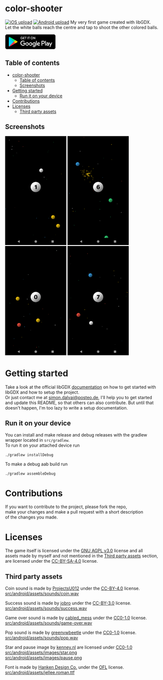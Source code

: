 # color-shooter
[![iOS upload](https://github.com/dulvui/color-shooter/actions/workflows/upload-ios.yml/badge.svg)](https://github.com/dulvui/color-shooter/actions/workflows/upload-ios.yml)
[![Android upload](https://github.com/dulvui/color-shooter/actions/workflows/upload-android.yml/badge.svg)](https://github.com/dulvui/color-shooter/actions/workflows/upload-android.yml)
My very first game created with libGDX.  
Let the white balls reach the centre and tap to shoot the other colored balls.

<a href="https://play.google.com/store/apps/details?id=com.salvai.centrum" target="_blank"><img src="store-images/PlayStore.svg" alt="Get it on Google Play" height="49"></a>
<!-- <a href="https://apps.apple.com/app/sn4ke/id1626543157" target="_blank"><img src="store-images/AppStore.svg" alt="Download on the App Store" height="50" ></a> -->

## Table of contents
- [color-shooter](#color-shooter)
  - [Table of contents](#table-of-contents)
  - [Screenshots](#screenshots)
- [Getting started](#getting-started)
  - [Run it on your device](#run-it-on-your-device)
- [Contributions](#contributions)
- [Licenses](#licenses)
  - [Third party assets](#third-party-assets)

## Screenshots
<div>
  <img src="screenshots/screenshot-1.png" alt="Level 1" width="200"/>
  <img src="screenshots/screenshot-2.png" alt="Level 2" width="200"/>
  <img src="screenshots/screenshot-3.png" alt="Level 3" width="200"/>
  <img src="screenshots/screenshot-4.png" alt="Level 4" width="200"/>
</div>

# Getting started

Take a look at the official libGDX [documentation](https://libgdx.com/dev/) on how to get started with libGDX and how to setup the project.  
Or just contact me at simon.dalvai@posteo.de, I'll help you to get started and update this README, so that others can also contribute. But until that doesn't happen, I'm too lazy to write a setup documentation.

## Run it on your device
You can install and make release and debug releases with the gradlew wrapper located in `src/gradlew`.  
To run it on your attached device run
```
./gradlew installDebug
```
To make a debug aab build run
```
./gradlew assembleDebug
```

# Contributions
If you want to contribute to the project, please fork the repo,    
make your changes and make a pull request with a short description  
of the changes you made.

# Licenses
The game itself is licensed under the [GNU AGPL v3.0](LICENSE) license and all  
assets made by myself and not mentioned in the [Third party assets](#third-party-assets) section, are licensed under the [CC-BY-SA-4.0](https://creativecommons.org/licenses/by-sa/4.0/) license.

## Third party assets

Coin sound is made by [ProjectsU012](https://freesound.org/people/ProjectsU012/sounds/341695/) under the [CC-BY-4.0](https://creativecommons.org/licenses/by/4.0/) license.  
[src/android/assets/sounds/coin.wav](src/android/assets/sounds/coin.wav)

Success sound is made by [jobro](https://freesound.org/people/jobro/sounds/60443/) under the [CC-BY-3.0](https://creativecommons.org/licenses/by/3.0/) license.  
[src/android/assets/sounds/success.wav](src/android/assets/sounds/success.wav)

Game over sound is made by [cabled_mess](https://freesound.org/people/cabled_mess/sounds/350985/) under the [CC0-1.0](https://creativecommons.org/publicdomain/zero/1.0/) license.  
[src/android/assets/sounds/game-over.wav](src/android/assets/sounds/game-over.wav)

Pop sound is made by [greenvwbeetle](https://freesound.org/people/greenvwbeetle/sounds/244652/) under the [CC0-1.0](https://creativecommons.org/publicdomain/zero/1.0/) license.  
[src/android/assets/sounds/pop.wav](src/android/assets/sounds/pop.wav)

Star and pause image by [kenney.nl](https://www.kenney.nl/assets/game-icons) are licensed under [CC0-1.0](https://creativecommons.org/publicdomain/zero/1.0/)  
[src/android/assets/images/star.png](src/android/assets/images/star.png)  
[src/android/assets/images/pause.png](src/android/assets/images/pause.png)

Font is made by [Hanken Design Co.](https://hanken.co/collections/free/products/jellee) under the [OFL](https://scripts.sil.org/cms/scripts/page.php?site_id=nrsi&id=ofl) license.  
[src/android/assets/jellee.roman.ttf](src/android/assets/jellee.roman.ttf)
